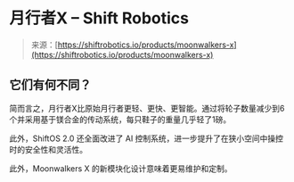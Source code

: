 <!--yml

类别：未分类

日期：2024-05-27 14:55:05

-->

# 月行者X – Shift Robotics

> 来源：[https://shiftrobotics.io/products/moonwalkers-x](https://shiftrobotics.io/products/moonwalkers-x)

## **它们有何不同？**

简而言之，月行者X比原始月行者更轻、更快、更智能。通过将轮子数量减少到6个并采用基于镁合金的传动系统，每只鞋子的重量几乎轻了1磅。

此外，ShiftOS 2.0 还全面改进了 AI 控制系统，进一步提升了在狭小空间中操控时的安全性和灵活性。

此外，Moonwalkers X 的新模块化设计意味着更易维护和定制。
